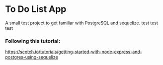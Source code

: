 # To Do List App

A small test project to get familiar with PostgreSQL and sequelize.
test test test

 ### Following this tutorial:
 https://scotch.io/tutorials/getting-started-with-node-express-and-postgres-using-sequelize
